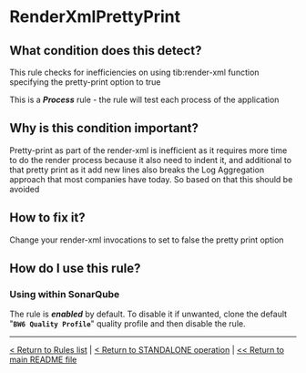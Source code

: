 # RenderXmlPrettyPrint

## What condition does this detect?

This rule checks for inefficiencies on using tib:render-xml function specifying the pretty-print option to true

This is a ***Process*** rule - the rule will test each process of the application

## Why is this condition important?

Pretty-print as part of the render-xml is inefficient as it requires more time to do the render process because it also need to indent it, and additional to that pretty print as it add new lines also breaks the Log Aggregation approach that most companies have today. So based on that this should be avoided

## How to fix it?

Change your render-xml invocations to set to false the pretty print option

## How do I use this rule?

### Using within SonarQube

The rule is **_enabled_** by default. To disable it if unwanted, clone the default "**`BW6 Quality Profile`**" quality profile and then disable the rule.

---
[< Return to Rules list](./RULES.md) | [< Return to STANDALONE operation](../STANDALONE.md) | [<< Return to main README file](../../README.md)
